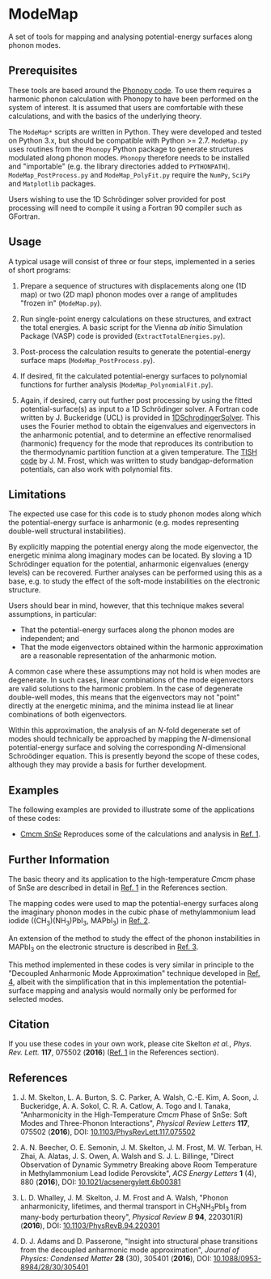 ModeMap
=======

A set of tools for mapping and analysing potential-energy surfaces along phonon modes.

Prerequisites
-------------

These tools are based around the [Phonopy code](https://atztogo.github.io/phonopy/).
To use them requires a harmonic phonon calculation with Phonopy to have been performed on the system of interest.
It is assumed that users are comfortable with these calculations, and with the basics of the underlying theory.

The `ModeMap*` scripts are written in Python.
They were developed and tested on Python 3.x, but should be compatible with Python >= 2.7.
`ModeMap.py` uses routines from the `Phonopy` Python package to generate structures modulated along phonon modes.
`Phonopy` therefore needs to be installed and "importable" (e.g. the library directories added to `PYTHONPATH`).
`ModeMap_PostProcess.py` and `ModeMap_PolyFit.py` require the `NumPy`, `SciPy` and `Matplotlib` packages.

Users wishing to use the 1D Schr&ouml;dinger solver provided for post processing will need to compile it using a Fortran 90 compiler such as GFortran.

Usage
-----

A typical usage will consist of three or four steps, implemented in a series of short programs:

1. Prepare a sequence of structures with displacements along one (1D map) or two (2D map) phonon modes over a range of amplitudes "frozen in" (`ModeMap.py`).

2. Run single-point energy calculations on these structures, and extract the total energies.
   A basic script for the Vienna *ab initio* Simulation Package (VASP) code is provided (`ExtractTotalEnergies.py`).

3. Post-process the calculation results to generate the potential-energy surface maps (`ModeMap_PostProcess.py`).

4. If desired, fit the calculated potential-energy surfaces to polynomial functions for further analysis (`ModeMap_PolynomialFit.py`).

5. Again, if desired, carry out further post processing by using the fitted potential-surface(s) as input to a 1D Schr&ouml;dinger solver.
   A Fortran code written by J. Buckeridge (UCL) is provided in [1DSchrodingerSolver](./1DSchrodingerSolver).
   This uses the Fourier method to obtain the eigenvalues and eigenvectors in the anharmonic potential, and to determine an effective renormalised (harmonic) frequency for the mode that reproduces its contribution to the thermodynamic partition function at a given temperature.
   The [TISH code](https://github.com/jarvist/Julia-SoftModeTISH-DeformationPotential) by J. M. Frost, which was written to study bandgap-deformation potentials, can also work with polynomial fits.

Limitations
-----------

The expected use case for this code is to study phonon modes along which the potential-energy surface is anharmonic (e.g. modes representing double-well structural instabilities).

By explicitly mapping the potential energy along the mode eigenvector, the energetic minima along imaginary modes can be located.
By sloving a 1D Schr&ouml;dinger equation for the potential, anharmonic eigenvalues (energy levels) can be recovered.
Further analyses can be performed using this as a base, e.g. to study the effect of the soft-mode instabilities on the electronic structure.

Users should bear in mind, however, that this technique makes several assumptions, in particular:

* That the potential-energy surfaces along the phonon modes are independent; and
* That the mode eigenvectors obtained within the harmonic approximation are a reasonable representation of the anharmonic motion.

A common case where these assumptions may not hold is when modes are degenerate.
In such cases, linear combinations of the mode eigenvectors are valid solutions to the harmonic problem.
In the case of degenerate double-well modes, this means that the eigenvectors may not "point" directly at the energetic minima, and the minima instead lie at linear combinations of both eigenvectors.

Within this approximation, the analysis of an *N*-fold degenerate set of modes should technically be approached by mapping the *N*-dimensional potential-energy surface and solving the corresponding *N*-dimensional Schro&ouml;dinger equation.
This is presently beyond the scope of these codes, although they may provide a basis for further development.

Examples
--------

The following examples are provided to illustrate some of the applications of these codes:

* [Cmcm *SnSe*](./Example_Cmcm-SnSe) Reproduces some of the calculations and analysis in [Ref. 1](#Ref1).

Further Information
-------------------

The basic theory and its application to the high-temperature *Cmcm* phase of SnSe are described in detail in [Ref. 1](#Ref1) in the References section.

The mapping codes were used to map the potential-energy surfaces along the imaginary phonon modes in the cubic phase of methylammonium lead iodide ((CH<sub>3</sub>)(NH<sub>3</sub>)PbI<sub>3</sub>, MAPbI<sub>3</sub>) in [Ref. 2](#Ref2).

An extension of the method to study the effect of the phonon instabilities in MAPbI<sub>3</sub> on the electronic structure is described in [Ref. 3](#Ref3).

This method implemented in these codes is very similar in principle to the "Decoupled Anharmonic Mode Approximation" technique developed in [Ref. 4](#Ref4), albeit with the simplification that in this implementation the potential-surface mapping and analysis would normally only be performed for selected modes.

Citation
--------

If you use these codes in your own work, please cite Skelton *et al.*, *Phys. Rev. Lett.* **117**, 075502 (**2016**) ([Ref. 1](#Ref1) in the References section).

References
----------

1. <a name="Ref1"></a>J. M. Skelton, L. A. Burton, S. C. Parker, A. Walsh, C.-E. Kim, A. Soon, J. Buckeridge, A. A. Sokol, C. R. A. Catlow, A. Togo and I. Tanaka, "Anharmonicity in the High-Temperature *Cmcm* Phase of SnSe: Soft Modes and Three-Phonon Interactions", *Physical Review Letters* **117**, 075502 (**2016**), DOI: [10.1103/PhysRevLett.117.075502](https://doi.org/10.1103/PhysRevLett.117.075502)

2. <a name="Ref2"></a>A. N. Beecher, O. E. Semonin, J. M. Skelton, J. M. Frost, M. W. Terban, H. Zhai, A. Alatas, J. S. Owen, A. Walsh and S. J. L. Billinge, "Direct Observation of Dynamic Symmetry Breaking above Room Temperature in Methylammonium Lead Iodide Perovskite", *ACS Energy Letters* **1** (4), 880 (**2016**), DOI: [10.1021/acsenergylett.6b00381](https://doi.org/10.1021/acsenergylett.6b00381)

3. <a name="Ref3"></a>L. D. Whalley, J. M. Skelton, J. M. Frost and A. Walsh, "Phonon anharmonicity, lifetimes, and thermal transport in CH<sub>3</sub>NH<sub>3</sub>PbI<sub>3</sub> from many-body perturbation theory", *Physical Review B* **94**, 220301(R) (**2016**), DOI: [10.1103/PhysRevB.94.220301](https://doi.org/10.1103/PhysRevB.94.220301)

4. <a name="Ref4"></a>D. J. Adams and D. Passerone, "Insight into structural phase transitions from the decoupled anharmonic mode approximation", *Journal of Physics: Condensed Matter* **28** (30), 305401 (**2016**), DOI: [10.1088/0953-8984/28/30/305401](http://dx.doi.org/10.1088/0953-8984/28/30/305401)